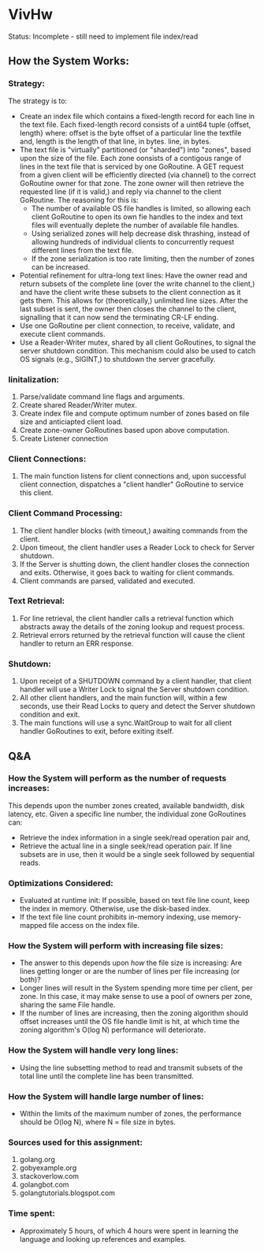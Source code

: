 # VivHw
Status: Incomplete - still need to implement file index/read

## How the System Works:
### Strategy:
The strategy is to:
- Create an index file which contains a fixed-length record for each line in the text file. Each fixed-length record consists of a uint64 tuple {offset, length} where: offset is the byte offset of a particular line the textfile and, length is the length of that line, in bytes.
 line, in bytes.
- The text file is "virtually" partitioned (or "sharded") into "zones", based upon the size of the file. Each zone oonsists of a contigous range of lines in the text file that is serviced by one GoRoutine. A GET request from a given client will be efficiently directed (via channel) to the correct GoRoutine owner for that zone. The zone owner will then retrieve the requested line (if it is valid,) and reply via channel to the client GoRoutine. The reasoning for this is:
  - The number of available OS file handles is limited, so allowing each client GoRoutine to open its own fie handles to the index and text files will eventually deplete the number of available file handles.
  - Using serialized zones will help decrease disk thrashing, instead of allowing hundreds of individual clients to concurrently request different lines from the text file.
  - If the zone serialization is too rate limiting, then the number of zones can be increased.
- Potential refinement for ultra-long text lines: Have the owner read and return subsets of the complete line (over the write channel to the client,) and have the client write these subsets to the client connection as it gets them. This allows for (theoretically,) unlimited line sizes. After the last subset is sent, the owner then closes the channel to the client, signalling that it can now send the terminating CR-LF ending.
- Use one GoRoutine per client connection, to receive, validate, and execute client commands.
- Use a Reader-Writer mutex, shared by all client GoRoutines, to signal the server shutdown condition. This mechanism could also be used to catch OS signals (e.g., SIGINT,) to shutdown the server gracefully.
   
### Iinitalization:
1. Parse/validate command line flags and arguments.
2. Create shared Reader/Writer mutex.
3. Create index file and compute optimum number of zones based on file size and anticiapted client load.
4. Create zone-owner GoRoutines based upon above computation.
5. Create Listener connection

### Client Connections:
1. The main function listens for client connections and, upon successful client connection, dispatches a "client handler" GoRoutine to service this client.

### Client Command Processing:
1. The client handler blocks (with timeout,) awaiting commands from the client.
2. Upon timeout, the client handler uses a Reader Lock to check for Server shutdown.
3. If the Server is shutting down, the client handler closes the connection and exits. Otherwise, it goes back to waiting for client commands.
4. Client commands are parsed, validated and executed.

### Text Retrieval:
1. For line retrieval, the client handler calls a retrieval function which abstracts away the details of the zoning lookup and request process.
2. Retrieval errors returned by the retrieval function will cause the client handler to return an ERR response.

### Shutdown:
1. Upon receipt of a SHUTDOWN command by a client handler, that client handler will use a Writer Lock to signal the Server shutdown condition.
2. All other client handlers, and the main function will, within a few seconds, use their Read Locks to query and detect the Server shutdown condition and exit.
3. The main functions will use a sync.WaitGroup to wait for all client handler GoRoutines to exit, before exiting itself.

## Q&A
### How the System will perform as the number of requests increases:
This depends upon the number zones created, available bandwidth, disk latency, etc.
Given a specific line number, the individual zone GoRoutines can:
  - Retrieve the index information in a single seek/read operation pair and,
  - Retrieve the actual line in a single seek/read operation pair. If line subsets are in use, then it would be a single seek followed by sequential reads.

### Optimizations Considered:
  - Evaluated at runtime init: If possible, based on text file line count, keep the index in memory. Otherwise, use the disk-based index.
  - If the text file line count prohibits in-memory indexing, use memory-mapped file access on the index file.

### How the System will perform with increasing file sizes:
  - The answer to this depends upon *how* the file size is increasing: Are lines getting longer or are the number of lines per file increasing (or both)?
  - Longer lines will result in the System spending more time per client, per zone. In this case, it may make sense to use a pool of owners per zone, sharing the same File handle.
  - If the number of lines are increasing, then the zoning algorithm should offset increases until the OS file handle limit is hit, at which time the zoning algorithm's O(log N) performance will deteriorate.

### How the System will handle very long lines:
  - Using the line subsetting method to read and transmit subsets of the total line until the complete line has been transmitted.

### How the System will handle large number of lines:
  - Within the limits of the maximum number of zones, the performance should be O(log N), where N = file size in bytes.


### Sources used for this assignment:
1. golang.org
2. gobyexample.org
3. stackoverlow.com
4. golangbot.com
5. golangtutorials.blogspot.com

### Time spent:
- Approximately 5 hours, of which 4 hours were spent in learning the language and looking up references and examples.

